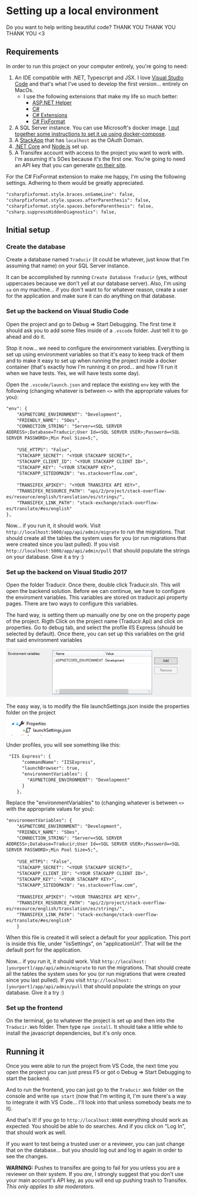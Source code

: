 # Setting up a local environment

Do you want to help writing beautiful code? THANK YOU THANK YOU THANK YOU <3

## Requirements

In order to run this project on your computer entirely, you're going to need:

1. An IDE compatible with .NET, Typescript and JSX. I love [Visual Studio Code](https://code.visualstudio.com/) and that's what I've used to develop the first version... entirely on MacOs.
   * I use the following extensions that make my life so much better:
       * [ASP.NET Helper](https://marketplace.visualstudio.com/items?itemName=schneiderpat.aspnet-helper)
       * [C#](https://marketplace.visualstudio.com/items?itemName=ms-vscode.csharp)
       * [C# Extensions](https://marketplace.visualstudio.com/items?itemName=jchannon.csharpextensions)
       * [C# FixFormat](https://marketplace.visualstudio.com/items?itemName=Leopotam.csharpfixformat)
2. A SQL Server instance. You can use Microsoft's docker image. [I put together some instructions to set it up using docker-compose](https://github.com/g3rv4/Traducir/blob/master/docs/MSSQL_DOCKER.md).
3. A [StackApp](https://stackapps.com/) that has `localhost` as the OAuth Domain.
4. [.NET Core](https://www.microsoft.com/net/) and [Node.js](https://nodejs.org/en/) set up.
5. A Transifex account with access to the project you want to work with. I'm assuming it's SOes because it's the first one. You're going to need an API key that you can generate [on their site](https://www.transifex.com/user/settings/api/).

For the C# FixFormat extension to make me happy, I'm using the following settings. Adhering to them would be greatly appreciated.

```
"csharpfixformat.style.braces.onSameLine": false,
"csharpfixformat.style.spaces.afterParenthesis": false,
"csharpfixformat.style.spaces.beforeParenthesis": false,
"csharp.suppressHiddenDiagnostics": false,
```

## Initial setup

### Create the database
Create a database named `Traducir` (it could be whatever, just know that I'm assuming that name) on your SQL Server instance.

It can be accomplished by running `Create Database Traducir` (yes, without uppercases because we don't yell at our database server). Also, I'm using `sa` on my machine... if you don't want to for whatever reason, create a user for the application and make sure it can do anything on that database.

### Set up the backend on Visual Studio Code

Open the project and go to Debug => Start Debugging. The first time it should ask you to add some files inside of a `.vscode` folder. Just tell it to go ahead and do it.

Stop it now... we need to configure the environment variables. Everything is set up using environment variables so that it's easy to keep track of them and to make it easy to set up when running the project inside a docker container (that's exactly how I'm running it on prod... and how I'll run it when we have tests. Yes, we will have tests some day).

Open the `.vscode/launch.json` and replace the existing `env` key with the following (changing whatever is between `<>` with the appropriate values for you):

```
"env": {
    "ASPNETCORE_ENVIRONMENT": "Development",
    "FRIENDLY_NAME": "SOes",
    "CONNECTION_STRING": "Server=<SQL SERVER ADDRESS>;Database=Traducir;User Id=<SQL SERVER USER>;Password=<SQL SERVER PASSWORD>;Min Pool Size=5;",

    "USE_HTTPS": "False",
    "STACKAPP_SECRET": "<YOUR STACKAPP SECRET>",
    "STACKAPP_CLIENT_ID": "<YOUR STACKAPP CLIENT ID>",
    "STACKAPP_KEY": "<YOUR STACKAPP KEY>",
    "STACKAPP_SITEDOMAIN": "es.stackoverflow.com",

    "TRANSIFEX_APIKEY": "<YOUR TRANSIFEX API KEY>",
    "TRANSIFEX_RESOURCE_PATH": "api/2/project/stack-overflow-es/resource/english/translation/es/strings/",
    "TRANSIFEX_LINK_PATH": "stack-exchange/stack-overflow-es/translate/#es/english"
},
```

Now... if you run it, it should work. Visit `http://localhost:5000/app/api/admin/migrate` to run the migrations. That should create all the tables the system uses for you (or run migrations that were created since you last pulled). If you visit `http://localhost:5000/app/api/admin/pull` that should populate the strings on your database. Give it a try :)

### Set up the backend on Visual Studio 2017

Open the folder Traducir. Once there, double click Traducir.sln. This will open the backend solution. Before we can continue, we have to configure the enviroment variables. This variables are stored on traducir.api property pages. There are two ways to configure this variables. 

The hard way, is setting them up manually one by one on the property page of the project. Rigth Click on the project name (Traducir.Api) and click on properties. Go to debug tab, and select the profile IIS Express (should be selected by default). Once there, you can set up this variables on the grid that said environment variables

![Image to environment variables](Images/enviromentvariables.PNG)

The easy way, is to modify the file launchSettings.json inside the properties folder on the project

![Image to launchSettings](Images/launchSettings.PNG )

Under profiles, you will see something like this:

```
 "IIS Express": {
      "commandName": "IISExpress",
      "launchBrowser": true,
      "environmentVariables": {
        "ASPNETCORE_ENVIRONMENT": "Development"
      }
    },
```

Replace the "environmentVariables" to (changing whatever is between `<>` with the appropriate values for you):

```
"environmentVariables": {
    "ASPNETCORE_ENVIRONMENT": "Development",
    "FRIENDLY_NAME": "SOes",
    "CONNECTION_STRING": "Server=<SQL SERVER ADDRESS>;Database=Traducir;User Id=<SQL SERVER USER>;Password=<SQL SERVER PASSWORD>;Min Pool Size=5;",

    "USE_HTTPS": "False",
    "STACKAPP_SECRET": "<YOUR STACKAPP SECRET>",
    "STACKAPP_CLIENT_ID": "<YOUR STACKAPP CLIENT ID>",
    "STACKAPP_KEY": "<YOUR STACKAPP KEY>",
    "STACKAPP_SITEDOMAIN": "es.stackoverflow.com",

    "TRANSIFEX_APIKEY": "<YOUR TRANSIFEX API KEY>",
    "TRANSIFEX_RESOURCE_PATH": "api/2/project/stack-overflow-es/resource/english/translation/es/strings/",
    "TRANSIFEX_LINK_PATH": "stack-exchange/stack-overflow-es/translate/#es/english"
    }
```
When this file is created it will select a default for your application. This port is inside this file, under "iisSettings",  on "applicationUrl". That will be the default port for the application.

Now... if you run it, it should work. Visit `http://localhost:[yourport]/app/api/admin/migrate` to run the migrations. That should create all the tables the system uses for you (or run migrations that were created since you last pulled). If you visit `http://localhost:[yourport]/app/api/admin/pull` that should populate the strings on your database. Give it a try :)

### Set up the frontend

On the terminal, go to whatever the project is set up and then into the `Traducir.Web` folder. Then type `npm install`. It should take a little while to install the javascript dependencies, but it's only once.

## Running it

Once you were able to run the project from VS Code, the next time you open the project you can just press F5 or got o Debug => Start Debugging to start the backend.

And to run the frontend, you can just go to the `Traducir.Web` folder on the console and write `npm start` (now that I'm writing it, I'm sure there's a way to integrate it with VS Code... I'll look into that unless somebody beats me to it).

And that's it! if you go to `http://localhost:8080` everything should work as expected. You should be able to do searches. And if you click on "Log In", that should work as well.

If you want to test being a trusted user or a reviewer, you can just change that on the database... but you should log out and log in again in order to see the changes.

**WARNING:** Pushes to transifex are going to fail for you unless you are a reviewer on their system. If you *are*, I strongly suggest that you don't use your main account's API key, as you will end up pushing trash to Transifex. *This only applies to site moderators*.
